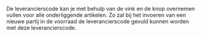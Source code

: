 De leverancierscode kan je met behulp van de vink en de knop overnemen vullen voor alle onderliggende artikelen. Zo zal bij het invoeren van een nieuwe partij in de voorraad de leverancierscode gevuld kunnen worden met deze leverancierscode. 